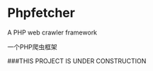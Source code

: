 Phpfetcher
==========

A PHP web crawler framework        

一个PHP爬虫框架       

###THIS PROJECT IS UNDER CONSTRUCTION


